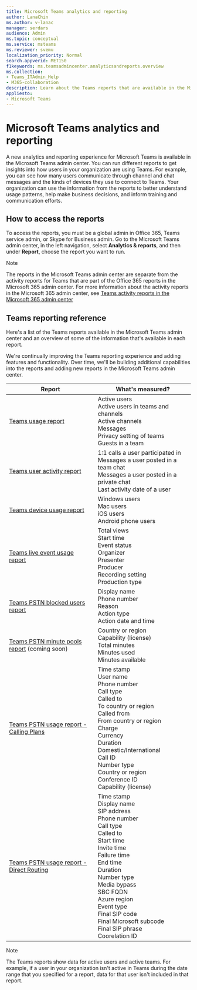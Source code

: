 ```yaml
---
title: Microsoft Teams analytics and reporting
author: LanaChin
ms.author: v-lanac
manager: serdars
audience: Admin
ms.topic: conceptual
ms.service: msteams
ms.reviewer: svemu
localization_priority: Normal
search.appverid: MET150
f1keywords: ms.teamsadmincenter.analyticsandreports.overview
ms.collection: 
- Teams_ITAdmin_Help
- M365-collaboration
description: Learn about the Teams reports that are available in the Microsoft Teams admin center.
appliesto: 
- Microsoft Teams
---
```


# Microsoft Teams analytics and reporting

A new analytics and reporting experience for Microsoft Teams is available in the Microsoft Teams admin center. You can run different reports to get insights into how users in your organization are using Teams. For example, you can see how many users communicate through channel and chat messages and the kinds of devices they use to connect to Teams. Your organization can use the information from the reports to better understand usage patterns, help make business decisions, and inform training and communication efforts.

## How to access the reports

To access the reports, you must be a global admin in Office 365, Teams service admin, or Skype for Business admin.  Go to the Microsoft Teams admin center, in the left navigation, select **Analytics & reports**, and then under **Report**, choose the report you want to run.

> [!NOTE]
> The reports in the Microsoft Teams admin center are separate from the activity reports for Teams that are part of the Office 365 reports in the Microsoft 365 admin center. For more information about the activity reports in the Microsoft 365 admin center, see [Teams activity reports in the Microsoft 365 admin center](../teams-activity-reports.md)

## Teams reporting reference

Here's a list of the Teams reports available in the Microsoft Teams admin center and an overview of some of the information that's available in each report.

We're continually improving the Teams reporting experience and adding features and functionality. Over time, we'll be building additional capabilities into the reports and adding new reports in the Microsoft Teams admin center.

|Report  |What's measured? |
|---------|---------|
|[Teams usage report](teams-usage-report.md)  |  Active users<br/>Active users in teams and channels<br/>Active channels<br/>Messages<br/>Privacy setting of  teams<br/>Guests in a team   |
|[Teams user activity report](user-activity-report.md)  |  1:1 calls a user participated in<br/>Messages a user posted in a team chat<br/>Messages a user posted in a private chat<br/>Last activity date of a user     |
|[Teams device usage report](device-usage-report.md)   |  Windows users<br/>Mac users<br/>iOS users<br/>Android phone users     |
|[Teams live event usage report](teams-live-event-usage-report.md)   |  Total views<br>Start time<br>Event status<br>Organizer<br>Presenter<br>Producer<br>Recording setting<br>Production type    |
|[Teams PSTN blocked users report](pstn-blocked-users-report.md)   |  Display name<br>Phone number<br>Reason<br>Action type<br>Action date and time   |
|[Teams PSTN minute pools report](pstn-minute-pools-report.md) (coming soon)  |  Country or region<br>Capability (license) <br>Total minutes<br>Minutes used<br>Minutes available|
|[Teams PSTN usage report - Calling Plans](pstn-usage-report.md#calling-plans)|  Time stamp<br>User name<br>Phone number<br>Call type <br>Called to<br>To country or region <br>Called from <br>From country or region<br>Charge<br>Currency<br>Duration<br>Domestic/International<br>Call ID<br>Number type<br>Country or region<br>Conference ID<br>Capability (license)|
|[Teams PSTN usage report - Direct Routing](pstn-usage-report.md#direct-routing)  |  Time stamp<br>Display name<br>SIP address<br>Phone number <br>Call type<br>Called to<br>Start time<br>Invite time<br>Failure time<br>End time<br>Duration<br>Number type<br>Media bypass<br>SBC FQDN<br>Azure region<br>Event type<br>Final SIP code<br>Final Microsoft subcode<br>Final SIP phrase<br>Coorelation ID  |

> [!NOTE]
> The Teams reports show data for active users and active teams. For example, if a user in your organization isn't active in Teams during the date range that you specified for a report, data for that user isn't included in that report.

